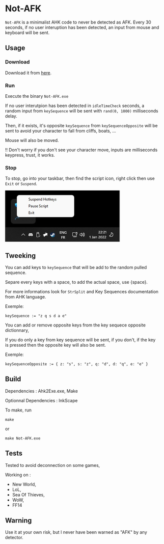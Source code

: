 # Not-AFK

`Not-AFK` is a minimalist AHK code to never be detected as AFK.
Every 30 seconds, if no user interuption has been detected, an input from mouse and keyboard will be sent.

## Usage

### Download

Download it from [here](https://github.com/aeghost/Not-AFK/releases/download/Not-AFK.0.1.0/Not-AFK-0.1.0-WASD.zip).

### Run

Execute the binary `Not-AFK.exe`

If no user interutpion has been detected in `idleTimeCheck` seconds, a random input from `keySequence` will be sent with `rand(0, 1000)` milliseconds delay.

Then, if it exists, it's opposite `keySequence` from `keySequenceOpposite` will be sent to avoid your character to fall from cliffs, boats, ...

Mouse will also be moved.

!! Don't worry if you don't see your character move, inputs are milliseconds keypress, trust, it works.

### Stop

To stop, go into your taskbar, then find the script icon, right click then use `Exit` or `Suspend`.

![exit.png](https://github.com/aeghost/Not-AFK/blob/main/imgs/exit.jpg?raw=true)

## Tweeking

You can add keys to `keySequence` that will be add to the random pulled sequence.

Separe every keys with a space, to add the actual space, use {space}.


For more informations look for `StrSplit` and Key Sequences documentation from AHK language.

Exemple:
```ahk
keySequence := "z q s d a e"
```

You can add or remove opposite keys from the key sequece opposite dictionnary,

If you do only a key from key sequence will be sent, if you don't, if the key is pressed then the opposite key will also be sent.

Exemple:
```ahk
keySequenceOpposite := { z: "s", s: "z", q: "d", d: "q", e: "e" }
```

## Build

Dependencies : Ahk2Exe.exe, Make

Optionnal Dependencies : InkScape

To make, run
```shell
make
```

or

```shell
make Not-AFK.exe
```

## Tests

Tested to avoid deconnection on some games,

Working on :

- New World,
- LoL,
- Sea Of Thieves,
- WoW,
- FF14

## Warning

Use it at your own risk, but I never have been warned as "AFK" by any detector.